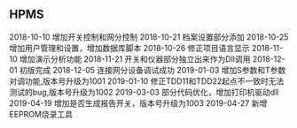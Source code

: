 
## HPMS ##

2018-10-10 增加开关控制和网分控制
2018-10-21 档案设置部分添加
2018-10-25 增加用户管理和设置，增加数据库脚本
2018-10-26 修正项目语言显示
2018-11-10 增加演示分析功能
2018-11-21 开关和仪器部分独立出来作为Dll调用
2018-12-01 初版完成
2018-12-05 连接网分设备调试成功
2019-01-03 增加S参数和T参数对调功能,版本号升级为1001
2019-01-10 修正TDD11和TDD22起点不一致时无法测试的bug,版本号升级为1002
2019-03-03 部分代码优化，增加打印机驱动dll
2019-04-19 增加是否生成报告开关，版本号升级为1003
2019-04-27 新增EEPROM烧录工具